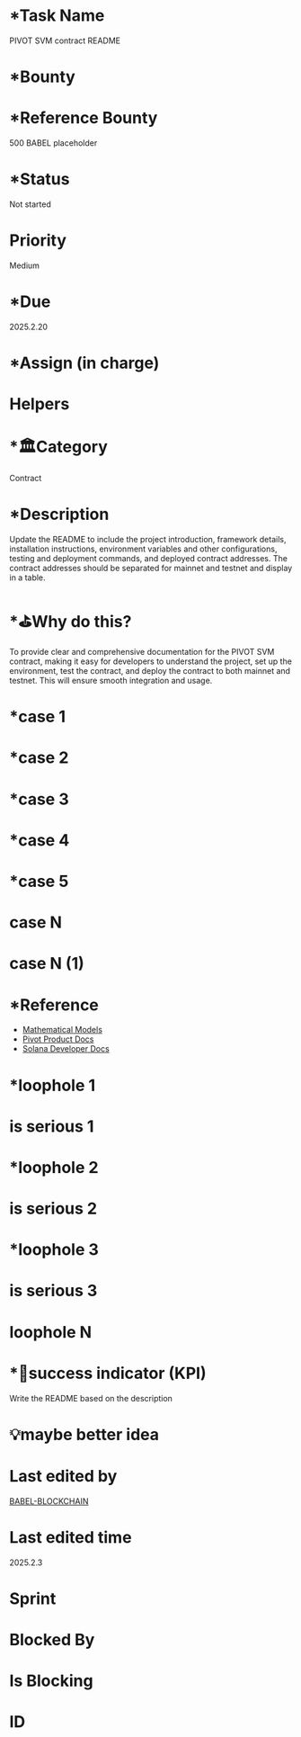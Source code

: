# \*Task Name

PIVOT SVM contract README

# \*Bounty

# \*Reference Bounty

500 BABEL placeholder

# \*Status

Not started

# Priority

Medium

# \*Due

2025.2.20

# \*Assign (in charge)

# Helpers

# \*🏛Category

Contract

# \*Description

Update the README to include the project introduction, framework details, installation instructions, environment variables and other configurations, testing and deployment commands, and deployed contract addresses. The contract addresses should be separated for mainnet and testnet and display in a table.

# \*⛳️Why do this?

To provide clear and comprehensive documentation for the PIVOT SVM contract, making it easy for developers to understand the project, set up the environment, test the contract, and deploy the contract to both mainnet and testnet. This will ensure smooth integration and usage.

# \*case 1

# \*case 2

# \*case 3

# \*case 4

# \*case 5

# case N

# case N (1)

# \*Reference

-   [Mathematical Models](https://babel-agi-blockchain.notion.site/Mathematical-Models-175c09fee3b781f084a4d5d1cd05e1cf)
-   [Pivot Product Docs](https://docs.google.com/document/d/1z01PUsQFFcQiJQw_ya69uFVAYI99s-1ZeAaUkjUmhQQ/edit?usp=sharing)
-   [Solana Developer Docs](https://solana.com/docs)

# \*loophole 1

# is serious 1

# \*loophole 2

# is serious 2

# \*loophole 3

# is serious 3

# loophole N

# \*🎯success indicator (KPI)

Write the README based on the description

# 💡maybe better idea

# Last edited by

[BABEL-BLOCKCHAIN](https://github.com/BABEL-BLOCKCHAIN)

# Last edited time

2025.2.3

# Sprint

# Blocked By

# Is Blocking

# ID

